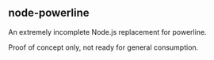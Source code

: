 node-powerline
--------------------------------------------------------------------------------

An extremely incomplete Node.js replacement for powerline.

Proof of concept only, not ready for general consumption.
